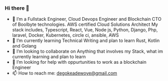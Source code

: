 ### Hi there 👋

<!--
**Degoke/Degoke** is a ✨ _special_ ✨ repository because its `README.md` (this file) appears on your GitHub profile.

Here are some ideas to get you started:
-->

- 🔭 I’m a Fullstack Engineer, Cloud Devops Engineer and Blockchain CTO of Boolbyte technologies. AWS certified Cloud Solutions Architect My stack includes, Typescript, React, Vue, Node js, Python, Django, Php, laravel, Docker, Kubernetes, circle ci, ansible, AWS
- 🌱 I’m currently learning Technical Writing and plan to learn Rust, Kotlin and Golang
- 👯 I’m looking to collaborate on Anything that involves my Stack, what im currently learning and plan to learn
- 🤔 I’m looking for help with oppurtunities to work as a blockchain Engineer 
- 📫 How to reach me: degokeadewoye@gmail.com

